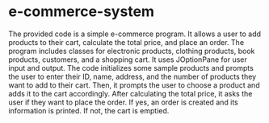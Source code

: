 # e-commerce-system
The provided code is a simple e-commerce program. It allows a user to add products to their cart, calculate the total price, and place an order. The program includes classes for electronic products, clothing products, book products, customers, and a shopping cart. It uses JOptionPane for user input and output. The code initializes some sample products and prompts the user to enter their ID, name, address, and the number of products they want to add to their cart. Then, it prompts the user to choose a product and adds it to the cart accordingly. After calculating the total price, it asks the user if they want to place the order. If yes, an order is created and its information is printed. If not, the cart is emptied.
